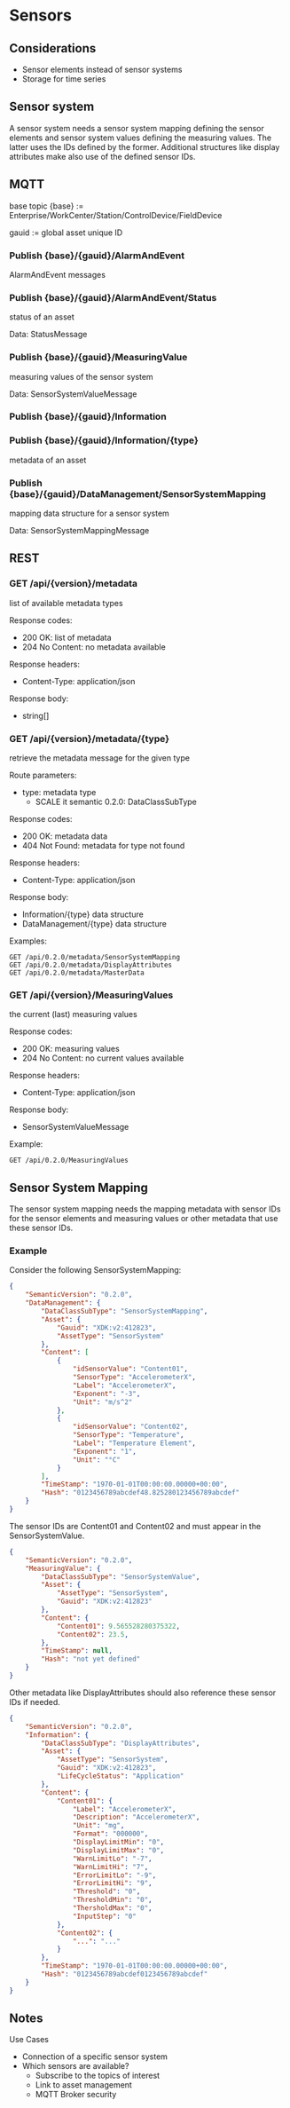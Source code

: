 # Sensors

## Considerations

- Sensor elements instead of sensor systems
- Storage for time series

## Sensor system

A sensor system needs a sensor system mapping defining the sensor elements and sensor system values defining the measuring values. The latter uses the IDs defined by the former. Additional structures like display attributes make also use of the defined sensor IDs.

## MQTT

base topic {base} := Enterprise/WorkCenter/Station/ControlDevice/FieldDevice

gauid := global asset unique ID

### Publish {base}/{gauid}/AlarmAndEvent
AlarmAndEvent messages

### Publish {base}/{gauid}/AlarmAndEvent/Status
status of an asset

Data: StatusMessage

### Publish {base}/{gauid}/MeasuringValue
measuring values of the sensor system

Data: SensorSystemValueMessage

### Publish {base}/{gauid}/Information

### Publish {base}/{gauid}/Information/{type}
metadata of an asset

### Publish {base}/{gauid}/DataManagement/SensorSystemMapping
mapping data structure for a sensor system

Data: SensorSystemMappingMessage

## REST

### GET /api/{version}/metadata
list of available metadata types

Response codes:
- 200 OK: list of metadata
- 204 No Content: no metadata available

Response headers:
- Content-Type: application/json

Response body:
- string[]

### GET /api/{version}/metadata/{type}
retrieve the metadata message for the given type

Route parameters:
- type: metadata type
    - SCALE it semantic 0.2.0: DataClassSubType

Response codes:
- 200 OK: metadata data
- 404 Not Found: metadata for type not found

Response headers:
- Content-Type: application/json

Response body:
- Information/{type} data structure
- DataManagement/{type} data structure

Examples:
```
GET /api/0.2.0/metadata/SensorSystemMapping
GET /api/0.2.0/metadata/DisplayAttributes
GET /api/0.2.0/metadata/MasterData
```

### GET /api/{version}/MeasuringValues
the current (last) measuring values

Response codes:
- 200 OK: measuring values
- 204 No Content: no current values available

Response headers:
- Content-Type: application/json

Response body:
- SensorSystemValueMessage

Example:
```
GET /api/0.2.0/MeasuringValues
```

## Sensor System Mapping
The sensor system mapping needs the mapping metadata with sensor IDs for the sensor elements and measuring values or other metadata that use these sensor IDs.

### Example

Consider the following SensorSystemMapping:
```json
{
    "SemanticVersion": "0.2.0",
    "DataManagement": {
        "DataClassSubType": "SensorSystemMapping",
        "Asset": {
            "Gauid": "XDK:v2:412823",
            "AssetType": "SensorSystem"
        },
        "Content": [
            {
                "idSensorValue": "Content01",
                "SensorType": "AccelerometerX",
                "Label": "AccelerometerX",
                "Exponent": "-3",
                "Unit": "m/s^2"
            },
            {
                "idSensorValue": "Content02",
                "SensorType": "Temperature",
                "Label": "Temperature Element",
                "Exponent": "1",
                "Unit": "°C"
            }
        ],
        "TimeStamp": "1970-01-01T00:00:00.00000+00:00",
        "Hash": "0123456789abcdef48.825280123456789abcdef"
    }
}
```

The sensor IDs are Content01 and Content02 and must appear in the SensorSystemValue.
```json
{
    "SemanticVersion": "0.2.0",
    "MeasuringValue": {
        "DataClassSubType": "SensorSystemValue",
        "Asset": {
            "AssetType": "SensorSystem",
            "Gauid": "XDK:v2:412823"
        },
        "Content": {
            "Content01": 9.565528280375322,
            "Content02": 23.5,
        },
        "TimeStamp": null,
        "Hash": "not yet defined"
    }
}
```

Other metadata like DisplayAttributes should also reference these sensor IDs if needed.
```json
{
    "SemanticVersion": "0.2.0",
    "Information": {
        "DataClassSubType": "DisplayAttributes",
        "Asset": {
            "AssetType": "SensorSystem",
            "Gauid": "XDK:v2:412823",
            "LifeCycleStatus": "Application"
        },
        "Content": {
            "Content01": {
                "Label": "AccelerometerX",
                "Description": "AccelerometerX",
                "Unit": "mg",
                "Format": "000000",
                "DisplayLimitMin": "0",
                "DisplayLimitMax": "0",
                "WarnLimitLo": "-7",
                "WarnLimitHi": "7",
                "ErrorLimitLo": "-9",
                "ErrorLimitHi": "9",
                "Threshold": "0",
                "ThresholdMin": "0",
                "ThersholdMax": "0",
                "InputStep": "0"
            },
            "Content02": {
                "...": "..."
            }
        },
        "TimeStamp": "1970-01-01T00:00:00.00000+00:00",
        "Hash": "0123456789abcdef0123456789abcdef"
    }
}
```

## Notes

Use Cases
- Connection of a specific sensor system
- Which sensors are available?
    - Subscribe to the topics of interest
    - Link to asset management
    - MQTT Broker security
